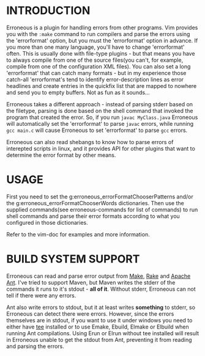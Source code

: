 INTRODUCTION
============

Erroneous is a plugin for handling errors from other programs. Vim provides
you with the `:make` command to run compilers and parse the errors using the
'errorformat' option, but you must the 'errorformat' option in advance. If you
more than one many language, you'll have to change 'errorformat' often. This
is usually done with file-type plugins - but that means you have to always
compile from one of the source files(you can't, for example, compile from one
of the configuration XML files).
You can also set a long 'errorformat' that can catch many formats - but in my
experience those catch-all 'errorformat's tend to identify error-description
lines as error headlines and create entries in the quickfix list that are
mapped to nowhere and send you to empty buffers. Not as fun as it sounds...

Erroneous takes a different approach - instead of parsing stderr based on the
filetype, parsing is done based on the shell command that invoked the program
that created the error. So, if you run `javac MyClass.java` Erroneous will
automatically set the 'errorformat' to parse `javac` errors, while running
`gcc main.c` will cause Erroneous to set 'errorformat' to parse `gcc` errors.

Erroneous can also read shebangs to know how to parse errors of interepted
scripts in linux, and it provides API for other plugins that want to determine
the error format by other means.


USAGE
=====

First you need to set the g:erroneous\_errorFormatChooserPatterns and/or the
g:erroneous\_errorFormatChooserWords dictionaries. Then use the supplied
commands(see erroneous-commands for list of commands) to run shell commands
and parse their error formats according to what you configured in those
dictionaries.

Refer to the vim-doc for examples and more information.


BUILD SYSTEM SUPPORT
====================

Erroneous can read and parse error output from
[Make](http://www.gnu.org/software/make), [Rake](http://rake.rubyforge.org) and
[Apache Ant](http://ant.apache.org). I've tried to support Maven, but Maven
writes the stderr of the commands it runs to it's stdout - __all of it__.
Without stderr, Erroneous can not tell if there were any errors.

Ant also write errors to stdout, but it at least writes __something__ to
stderr, so Erroneous can detect there were errors. However, since the errors
themselves are in stdout, if you want to use it under windows you need to
either have [tee](http://gnuwin32.sourceforge.net/packages/coreutils.htm)
installed or to use Emake, Ebuild, Elmake or Elbuild when running Ant
compilations. Using Erun or Elrun without tee installed will result in
Erroneous unable to get the stdout from Ant, preventing it from reading and
parsing the errors.
